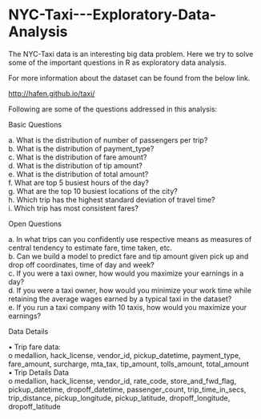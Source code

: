 # NYC-Taxi---Exploratory-Data-Analysis

The NYC-Taxi data is an interesting big data problem. Here we try to solve some of the important questions in R as exploratory data analysis.

For more information about the dataset can be found from the below link.

http://hafen.github.io/taxi/

Following are some of the questions addressed in this analysis:

Basic Questions<br>

a.	What is the distribution of number of passengers per trip?<br>
b.	What is the distribution of payment_type?<br>
c.	What is the distribution of fare amount?<br>
d.	What is the distribution of tip amount?<br>
e.	What is the distribution of total amount?<br>
f.	What are top 5 busiest hours of the day?<br>
g.	What are the top 10 busiest locations of the city?<br>
h.	Which trip has the highest standard deviation of travel time?<br>
i.	Which trip has most consistent fares?<br> 

Open Questions<br>

a.	In what trips can you confidently use respective means as measures of central tendency to estimate fare, time taken, etc.<br>
b.	Can we build a model to predict fare and tip amount given pick up and drop off coordinates, time of day and week?<br>
c.	If you were a taxi owner, how would you maximize your earnings in a day?<br>
d.	If you were a taxi owner, how would you minimize your work time while retaining the average wages earned by a typical taxi in the dataset?<br>
e.	If you run a taxi company with 10 taxis, how would you maximize your earnings?<br>

Data Details<br>

•	Trip fare data:<br>
o	medallion, hack_license, vendor_id, pickup_datetime, payment_type, fare_amount, surcharge, mta_tax, tip_amount, tolls_amount, total_amount<br>
•	Trip Details Data<br>
o	medallion, hack_license, vendor_id, rate_code, store_and_fwd_flag, pickup_datetime, dropoff_datetime, passenger_count, trip_time_in_secs, trip_distance, pickup_longitude, pickup_latitude, dropoff_longitude, dropoff_latitude<br>

